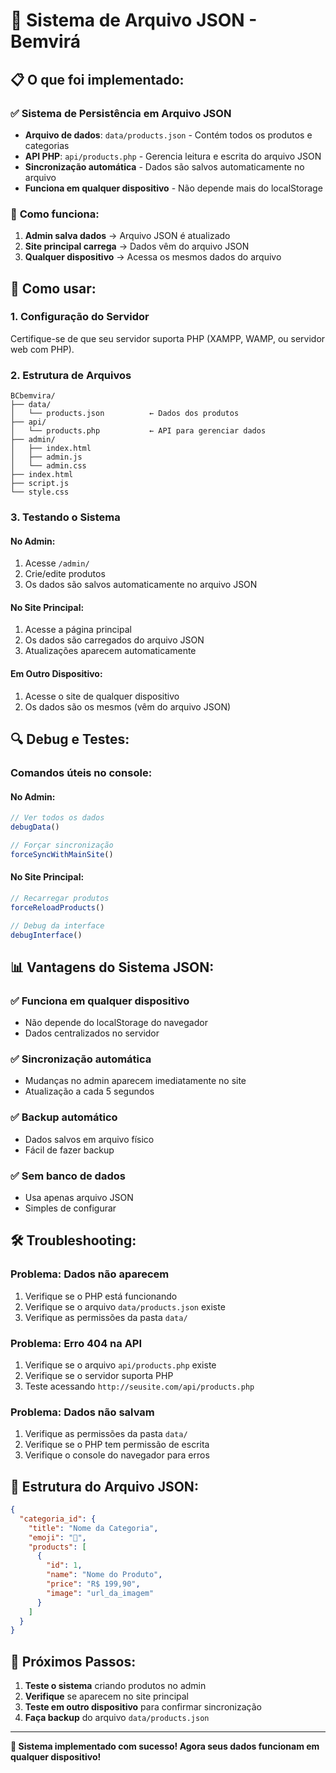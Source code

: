 # 🚀 Sistema de Arquivo JSON - Bemvirá

## 📋 **O que foi implementado:**

### ✅ **Sistema de Persistência em Arquivo JSON**
- **Arquivo de dados**: `data/products.json` - Contém todos os produtos e categorias
- **API PHP**: `api/products.php` - Gerencia leitura e escrita do arquivo JSON
- **Sincronização automática** - Dados são salvos automaticamente no arquivo
- **Funciona em qualquer dispositivo** - Não depende mais do localStorage

### 🔧 **Como funciona:**

1. **Admin salva dados** → Arquivo JSON é atualizado
2. **Site principal carrega** → Dados vêm do arquivo JSON
3. **Qualquer dispositivo** → Acessa os mesmos dados do arquivo

## 🚀 **Como usar:**

### **1. Configuração do Servidor**
Certifique-se de que seu servidor suporta PHP (XAMPP, WAMP, ou servidor web com PHP).

### **2. Estrutura de Arquivos**
```
BCbemvira/
├── data/
│   └── products.json          ← Dados dos produtos
├── api/
│   └── products.php           ← API para gerenciar dados
├── admin/
│   ├── index.html
│   ├── admin.js
│   └── admin.css
├── index.html
├── script.js
└── style.css
```

### **3. Testando o Sistema**

#### **No Admin:**
1. Acesse `/admin/`
2. Crie/edite produtos
3. Os dados são salvos automaticamente no arquivo JSON

#### **No Site Principal:**
1. Acesse a página principal
2. Os dados são carregados do arquivo JSON
3. Atualizações aparecem automaticamente

#### **Em Outro Dispositivo:**
1. Acesse o site de qualquer dispositivo
2. Os dados são os mesmos (vêm do arquivo JSON)

## 🔍 **Debug e Testes:**

### **Comandos úteis no console:**

#### **No Admin:**
```javascript
// Ver todos os dados
debugData()

// Forçar sincronização
forceSyncWithMainSite()
```

#### **No Site Principal:**
```javascript
// Recarregar produtos
forceReloadProducts()

// Debug da interface
debugInterface()
```

## 📊 **Vantagens do Sistema JSON:**

### ✅ **Funciona em qualquer dispositivo**
- Não depende do localStorage do navegador
- Dados centralizados no servidor

### ✅ **Sincronização automática**
- Mudanças no admin aparecem imediatamente no site
- Atualização a cada 5 segundos

### ✅ **Backup automático**
- Dados salvos em arquivo físico
- Fácil de fazer backup

### ✅ **Sem banco de dados**
- Usa apenas arquivo JSON
- Simples de configurar

## 🛠️ **Troubleshooting:**

### **Problema: Dados não aparecem**
1. Verifique se o PHP está funcionando
2. Verifique se o arquivo `data/products.json` existe
3. Verifique as permissões da pasta `data/`

### **Problema: Erro 404 na API**
1. Verifique se o arquivo `api/products.php` existe
2. Verifique se o servidor suporta PHP
3. Teste acessando `http://seusite.com/api/products.php`

### **Problema: Dados não salvam**
1. Verifique as permissões da pasta `data/`
2. Verifique se o PHP tem permissão de escrita
3. Verifique o console do navegador para erros

## 📁 **Estrutura do Arquivo JSON:**

```json
{
  "categoria_id": {
    "title": "Nome da Categoria",
    "emoji": "💍",
    "products": [
      {
        "id": 1,
        "name": "Nome do Produto",
        "price": "R$ 199,90",
        "image": "url_da_imagem"
      }
    ]
  }
}
```

## 🎯 **Próximos Passos:**

1. **Teste o sistema** criando produtos no admin
2. **Verifique** se aparecem no site principal
3. **Teste em outro dispositivo** para confirmar sincronização
4. **Faça backup** do arquivo `data/products.json`

---

**🎉 Sistema implementado com sucesso! Agora seus dados funcionam em qualquer dispositivo!**
